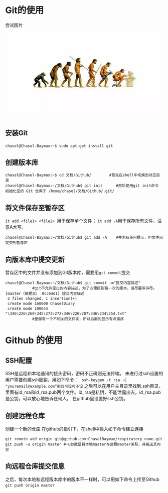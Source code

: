 # Git的使用
尝试图片
![image](1.jpg)

## 安装Git
`chasel@Chasel-Baymax:~$ sudo apt-get install git`
## 创建版本库
```
chasel@Chasel-Baymax:~$ cd 文档/Github/        #首先在shell中切换到对应目录
chasel@Chasel-Baymax:~/文档/Github$ git init		#然后使用git init命令
初始化空的 Git 仓库于 /home/chasel/文档/Github/.git/
```
## 将文件保存至暂存区

`it add <file1> <file2> `用于保存单个文件；
`it add -A`用于保存所有文件，注意A大写。
```
chasel@Chasel-Baymax:~/文档/Github$ git add -A	#并木有任何提示，但文件已提交到暂存区
```
## 向版本库中提交更新
暂存区中的文件并没有添加到Git版本库，需要用`git commit`提交
```
chasel@Chasel-Baymax:~/文档/Github$ git commit -m"提交内容描述"
			#git不允许空白的内容描述，为了方便区别每一次的版本，请尽量写详尽。
[master（根提交） 0cc64d1] 提交内容描述
 2 files changed, 1 insertion(+)
 create mode 160000 ChaselDiary
 create mode 100644 "\346\226\260\345\273\272\346\226\207\346\234\254.txt"
 			#里面有一个不相关的文件夹，所以后面的显示有点蛋疼
```
# Github 的使用
## SSH配置
SSH是远程和本地通讯的接头密码，密码不正确则无法传输。
未进行过ssh设置的用户需要创建ssh密钥，用如下命令：
` ssh-keygen -t rsa -C "youremail@example.com“密码可设可不设`
之后可以在用户主目录里找到.ssh目录，里面有id_rsa和id_rsa.pub两个文件。id_rsa是私钥，不能泄露出去，id_rsa.pub是公钥，可以放心地告诉任何人。
在github里设置好ssh公钥。
## 创建远程仓库
创建一个新的仓库
在github的指引下，在shell中输入如下命令建立连接
```
git remote add origin git@github.com:ChaselBaymax/respiratory_name.git
git push -u origin master #-u参数是将本地master与远程master关联，并推送其内容
```
## 向远程仓库提交信息
之后，每次本地和远程版本库中的版本不一样时，可以用如下命令上传至Github
`git push origin master`

